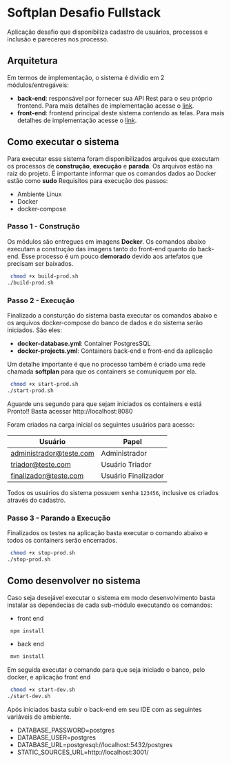 # Softplan Desafio Fullstack

Aplicação desafio que disponibiliza cadastro de usuários, processos e inclusão e pareceres nos processo.

## Arquitetura

Em termos de implementação, o sistema é dividio em 2 módulos/entregáveis: 
 - __back-end__: responsável por fornecer sua API Rest para o seu próprio frontend. Para mais detalhes de implementação acesse o [link](back-end/README.MD).
 - __front-end__: frontend principal deste sistema contendo as telas. Para mais detalhes de implementação acesse o [link](front-end/README.md).
 
 
 ## Como executar o sistema
Para executar esse sistema foram disponibilizados arquivos que executam os processos de **construção**, **execução** e **parada**. Os arquivos estão na raiz do projeto.
É importante informar que os comandos dados ao Docker estão como **sudo** 
Requisitos para execução dos passos:

- Ambiente Linux
- Docker
- docker-compose  

### Passo 1 - Construção 
Os módulos são entregues em imagens **Docker**. Os comandos abaixo executam a construção das imagens tanto do front-end quanto do back-end. 
Esse processo é um pouco **demorado** devido aos artefatos que precisam ser baixados. 
 
```bash
 chmod +x build-prod.sh
./build-prod.sh
 ```

### Passo 2 - Execução 
Finalizado a consturção do sistema basta executar os comandos abaixo e os arquivos docker-compose do banco de dados e do sistema serão iniciados. São eles:

- __docker-database.yml__: Container PostgresSQL  
- __docker-projects.yml__: Containers back-end e front-end da aplicação

Um detalhe importante é que no processo também é criado uma rede chamada **softplan** para que os containers se comuniquem por ela.
 
```bash
 chmod +x start-prod.sh
./start-prod.sh
 ```

Aguarde uns segundo para que sejam iniciados os containers e está Pronto!! Basta acessar http://localhost:8080

Foram criados na carga inicial os seguintes usuários para acesso:

| __Usuário__ | __Papel__ |
| --------- | ------------- |
| administrador@teste.com | Administrador |
| triador@teste.com | Usuário Triador |
| finalizador@teste.com | Usuário Finalizador |

Todos os usuários do sistema possuem senha `123456`, inclusive os criados através do cadastro.


### Passo 3 - Parando a Execução
Finalizados os testes na aplicação basta executar o comando abaixo e todos os containers serão encerrados.

 ```bash
  chmod +x stop-prod.sh
 ./stop-prod.sh
  ```

 ## Como desenvolver no sistema
Caso seja desejável executar o sistema em modo desenvolvimento basta instalar as dependecias de cada sub-módulo executando os comandos:

- front end
 ```bash
  npm install
  ```

- back end
 ```bash
  mvn install
  ```

Em seguida executar o comando para que seja iniciado o banco, pelo docker, e aplicação front end

 ```bash
  chmod +x start-dev.sh
 ./start-dev.sh
  ```
 Após iniciados basta subir o back-end em seu IDE com as seguintes variáveis de ambiente.
 
- DATABASE_PASSWORD=postgres
- DATABASE_USER=postgres
- DATABASE_URL=postgresql://localhost:5432/postgres
- STATIC_SOURCES_URL=http://localhost:3001/
 
 
   
